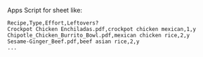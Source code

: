 Apps Script for sheet like:

```
Recipe,Type,Effort,Leftovers?
Crockpot Chicken Enchiladas.pdf,crockpot chicken mexican,1,y
Chipotle_Chicken_Burrito_Bowl.pdf,mexican chicken rice,2,y
Sesame-Ginger_Beef.pdf,beef asian rice,2,y
...
```
